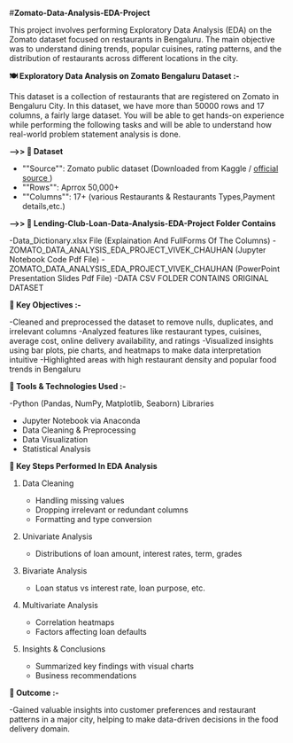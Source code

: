 #**Zomato-Data-Analysis-EDA-Project**

This project involves performing Exploratory Data Analysis (EDA) on the Zomato dataset focused on restaurants in Bengaluru. The main objective was to understand dining trends, popular cuisines, rating patterns, and the distribution of restaurants across different locations in the city.

**🍽️ Exploratory Data Analysis on Zomato Bengaluru Dataset :-**

This dataset is a collection of restaurants that are registered on Zomato in Bengaluru City. In this dataset, we have more than 50000 rows and 17 columns, a fairly large dataset. You will be able to get hands-on experience while performing the following tasks and will be able to understand how real-world problem statement analysis is done.

**-->> 📁 Dataset**

- ""Source"": Zomato public dataset (Downloaded from Kaggle / <a href = "https://www.kaggle.com/datasets/rajeshrampure/zomato-dataset" > official source </a> )
- ""Rows"": Aprrox 50,000+
- ""Columns"": 17+ (various Restaurants & Restaurants Types,Payment details,etc.)

**-->> 📂 Lending-Club-Loan-Data-Analysis-EDA-Project Folder Contains**

-Data_Dictionary.xlsx File (Explaination And FullForms Of The Columns)
-ZOMATO_DATA_ANALYSIS_EDA_PROJECT_VIVEK_CHAUHAN (Jupyter Notebook Code Pdf File)
-ZOMATO_DATA_ANALYSIS_EDA_PROJECT_VIVEK_CHAUHAN (PowerPoint Presentation Slides Pdf File)
-DATA CSV FOLDER CONTAINS ORIGINAL DATASET


**📌 Key Objectives :-**

-Cleaned and preprocessed the dataset to remove nulls, duplicates, and irrelevant columns
-Analyzed features like restaurant types, cuisines, average cost, online delivery availability, and ratings
-Visualized insights using bar plots, pie charts, and heatmaps to make data interpretation intuitive
-Highlighted areas with high restaurant density and popular food trends in Bengaluru

**🔧 Tools & Technologies Used :-**

-Python (Pandas, NumPy, Matplotlib, Seaborn) Libraries
- Jupyter Notebook via Anaconda
- Data Cleaning & Preprocessing
- Data Visualization
- Statistical Analysis

**📌 Key Steps Performed In EDA Analysis**

1. Data Cleaning
   - Handling missing values
   - Dropping irrelevant or redundant columns
   - Formatting and type conversion

2. Univariate Analysis
   - Distributions of loan amount, interest rates, term, grades

3. Bivariate Analysis
   - Loan status vs interest rate, loan purpose, etc.

4. Multivariate Analysis
   - Correlation heatmaps
   - Factors affecting loan defaults

5. Insights & Conclusions
   - Summarized key findings with visual charts
   - Business recommendations

**🎯 Outcome :-**

-Gained valuable insights into customer preferences and restaurant patterns in a major city, helping to make data-driven decisions in the food delivery domain.
